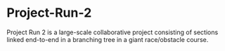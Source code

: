 # Project-Run-2
Project Run 2 is a large-scale collaborative project consisting of sections linked end-to-end in a branching tree in a giant race/obstacle course.
